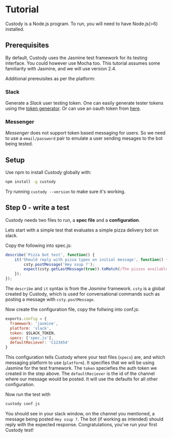 # Tutorial

Custody is a Node.js program. To run, you will need to have Node.js(>6) installed.

## Prerequisites


By default, Custody uses the Jasmine test framework for its testing interface. You could however use Mocha too. This tutorial assumes some familiarity with Jasmine, and we will use version 2.4.

Additional prereuisites as per the platform:

### Slack

Generate a _Slack_ user testing token. One can easily generate tester tokens using the [token generator](https://api.slack.com/custom-integrations/legacy-tokens).
Or can use an oauth token from [here](https://api.slack.com/docs/oauth).

### Messenger

_Messenger_ does not support token based messaging for users. So we need
to use a `email/password` pair to emulate a user sending mesages to the bot being
tested. 

## Setup

Use npm to install _Custody_ globally with:

```sh
npm install -g custody
```

Try running `custody --version` to make sure it's working.

## Step 0 - write a test

Custody needs two files to run, a **spec file** and a **configuration**.

Lets start with a simple test that evaluates a simple pizza delivery bot on slack.

Copy the following into spec.js:
```javascript
describe('Pizza bot test', function() {
    it('Should reply with pizza types on initial message', function() {
        csty.postMessage('Hey ssup ?');
        expect(csty.getLastMessage(true)).toMatch(/The pizzas available are.*/);
    });
});
```
The `describe` and `it` syntax is from the *Jasmine* framework. `csty` is a global created by Custody, which is used for conversational commands such as posting a message with `csty.postMessage`.

Now create the configuration file, copy the follwing into conf.js:
```javascript
exports.config = {
  framework: 'jasmine',
  platform: 'slack',
  token: $SLACK_TOKEN,
  specs: ['spec.js'],
  defaultReciever: 'C123454'
}
```
This configuration tells Custody where your test files (`specs`) are, and which messaging platform to use (`platform`). It specifies that we will be using Jasmine for the test framework. The `token` speciefies the auth token we created in the step above. The `defaultReciever` is the id of the channel where our message would be posted. It will use the defaults for all other configuration.

Now run the test with
```haskell
custody conf.js
```

You should see in your slack window, on the channel you mentioned, a message being posted `Hey ssup ?`. The bot (if working as intended) should reply with the expected response. Congratulations, you've run your first Custody test!


